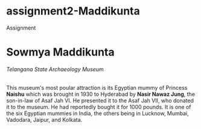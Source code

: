 # assignment2-Maddikunta
Assignment

# Sowmya Maddikunta

###### Telangana State Archaeology Museum

This museum's most poular attraction is its Egyptian mummy of Princess __Naishu__ which was brought in 1930 to Hyderabad by __Nasir Nawaz Jung__, the son-in-law of Asaf Jah VI. He presented it to the Asaf Jah VII, who donated it to the museum. He had reportedly bought it for 1000 pounds. It is one of the six Egyptian mummies in India, the others being in Lucknow, Mumbai, Vadodara, Jaipur, and Kolkata.

 
